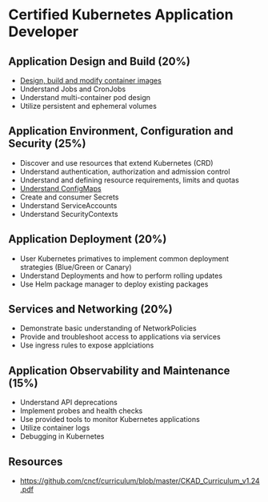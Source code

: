 # Certified Kubernetes Application Developer

## Application Design and Build (20%)
* [Design, build and modify container images](containers.md)
* Understand Jobs and CronJobs
* Understand multi-container pod design
* Utilize persistent and ephemeral volumes

## Application Environment, Configuration and Security (25%)
* Discover and use resources that extend Kubernetes (CRD)
* Understand authentication, authorization and admission control
* Understand and defining resource requirements, limits and quotas
* [Understand ConfigMaps](configmaps.md)
* Create and consumer Secrets
* Understand ServiceAccounts
* Understand SecurityContexts

## Application Deployment (20%)
* User Kubernetes primatives to implement common deployment strategies (Blue/Green or Canary)
* Understand Deployments and how to perform rolling updates
* Use Helm package manager to deploy existing packages

## Services and Networking (20%)
* Demonstrate basic understanding of NetworkPolicies
* Provide and troubleshoot access to applications via services
* Use ingress rules to expose applciations

## Application Observability and Maintenance (15%)
* Understand API deprecations
* Implement probes and health checks 
* Use provided tools to monitor Kubernetes applications
* Utilize container logs
* Debugging in Kubernetes

## Resources
* https://github.com/cncf/curriculum/blob/master/CKAD_Curriculum_v1.24.pdf
